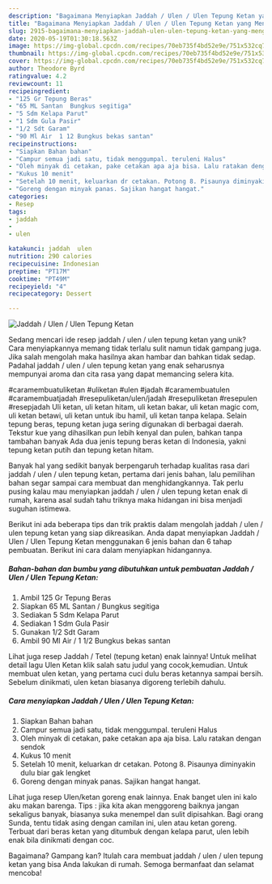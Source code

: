 ```yaml
---
description: "Bagaimana Menyiapkan Jaddah / Ulen / Ulen Tepung Ketan yang Menggugah Selera"
title: "Bagaimana Menyiapkan Jaddah / Ulen / Ulen Tepung Ketan yang Menggugah Selera"
slug: 2915-bagaimana-menyiapkan-jaddah-ulen-ulen-tepung-ketan-yang-menggugah-selera
date: 2020-05-19T01:30:18.563Z
image: https://img-global.cpcdn.com/recipes/70eb735f4bd52e9e/751x532cq70/jaddah-ulen-ulen-tepung-ketan-foto-resep-utama.jpg
thumbnail: https://img-global.cpcdn.com/recipes/70eb735f4bd52e9e/751x532cq70/jaddah-ulen-ulen-tepung-ketan-foto-resep-utama.jpg
cover: https://img-global.cpcdn.com/recipes/70eb735f4bd52e9e/751x532cq70/jaddah-ulen-ulen-tepung-ketan-foto-resep-utama.jpg
author: Theodore Byrd
ratingvalue: 4.2
reviewcount: 11
recipeingredient:
- "125 Gr Tepung Beras"
- "65 ML Santan  Bungkus segitiga"
- "5 Sdm Kelapa Parut"
- "1 Sdm Gula Pasir"
- "1/2 Sdt Garam"
- "90 Ml Air  1 12 Bungkus bekas santan"
recipeinstructions:
- "Siapkan Bahan bahan"
- "Campur semua jadi satu, tidak menggumpal. teruleni Halus"
- "Oleh minyak di cetakan, pake cetakan apa aja bisa. Lalu ratakan dengan sendok"
- "Kukus 10 menit"
- "Setelah 10 menit, keluarkan dr cetakan. Potong 8. Pisaunya diminyakin dulu biar gak lengket"
- "Goreng dengan minyak panas. Sajikan hangat hangat."
categories:
- Resep
tags:
- jaddah
- 
- ulen

katakunci: jaddah  ulen 
nutrition: 290 calories
recipecuisine: Indonesian
preptime: "PT17M"
cooktime: "PT49M"
recipeyield: "4"
recipecategory: Dessert

---
```



![Jaddah / Ulen / Ulen Tepung Ketan](https://img-global.cpcdn.com/recipes/70eb735f4bd52e9e/751x532cq70/jaddah-ulen-ulen-tepung-ketan-foto-resep-utama.jpg)

Sedang mencari ide resep jaddah / ulen / ulen tepung ketan yang unik? Cara menyiapkannya memang tidak terlalu sulit namun tidak gampang juga. Jika salah mengolah maka hasilnya akan hambar dan bahkan tidak sedap. Padahal jaddah / ulen / ulen tepung ketan yang enak seharusnya mempunyai aroma dan cita rasa yang dapat memancing selera kita.

#caramembuatuliketan #uliketan #ulen #jadah #caramembuatulen #caramembuatjadah #resepuliketan/ulen/jadah #resepuliketan #resepulen #resepjadah Uli ketan, uli ketan hitam, uli ketan bakar, uli ketan magic com, uli ketan betawi, uli ketan untuk ibu hamil, uli ketan tanpa kelapa. Selain tepung beras, tepung ketan juga sering digunakan di berbagai daerah. Tekstur kue yang dihasilkan pun lebih kenyal dan pulen, bahkan tanpa tambahan banyak Ada dua jenis tepung beras ketan di Indonesia, yakni tepung ketan putih dan tepung ketan hitam.

Banyak hal yang sedikit banyak berpengaruh terhadap kualitas rasa dari jaddah / ulen / ulen tepung ketan, pertama dari jenis bahan, lalu pemilihan bahan segar sampai cara membuat dan menghidangkannya. Tak perlu pusing kalau mau menyiapkan jaddah / ulen / ulen tepung ketan enak di rumah, karena asal sudah tahu triknya maka hidangan ini bisa menjadi suguhan istimewa.


Berikut ini ada beberapa tips dan trik praktis dalam mengolah jaddah / ulen / ulen tepung ketan yang siap dikreasikan. Anda dapat menyiapkan Jaddah / Ulen / Ulen Tepung Ketan menggunakan 6 jenis bahan dan 6 tahap pembuatan. Berikut ini cara dalam menyiapkan hidangannya.

<!--inarticleads1-->

##### Bahan-bahan dan bumbu yang dibutuhkan untuk pembuatan Jaddah / Ulen / Ulen Tepung Ketan:

1. Ambil 125 Gr Tepung Beras
1. Siapkan 65 ML Santan / Bungkus segitiga
1. Sediakan 5 Sdm Kelapa Parut
1. Sediakan 1 Sdm Gula Pasir
1. Gunakan 1/2 Sdt Garam
1. Ambil 90 Ml Air / 1 1/2 Bungkus bekas santan


Lihat juga resep Jaddah / Tetel (tepung ketan) enak lainnya! Untuk melihat detail lagu Ulen Ketan klik salah satu judul yang cocok,kemudian. Untuk membuat ulen ketan, yang pertama cuci dulu beras ketannya sampai bersih. Sebelum dinikmati, ulen ketan biasanya digoreng terlebih dahulu. 

<!--inarticleads2-->

##### Cara menyiapkan Jaddah / Ulen / Ulen Tepung Ketan:

1. Siapkan Bahan bahan
1. Campur semua jadi satu, tidak menggumpal. teruleni Halus
1. Oleh minyak di cetakan, pake cetakan apa aja bisa. Lalu ratakan dengan sendok
1. Kukus 10 menit
1. Setelah 10 menit, keluarkan dr cetakan. Potong 8. Pisaunya diminyakin dulu biar gak lengket
1. Goreng dengan minyak panas. Sajikan hangat hangat.


Lihat juga resep Ulen/ketan goreng enak lainnya. Enak banget ulen ini kalo aku makan barenga. Tips : jika kita akan menggoreng baiknya jangan sekaligus banyak, biasanya suka menempel dan sulit dipisahkan. Bagi orang Sunda, tentu tidak asing dengan camilan ini, ulen atau ketan goreng. Terbuat dari beras ketan yang ditumbuk dengan kelapa parut, ulen lebih enak bila dinikmati dengan coc. 

Bagaimana? Gampang kan? Itulah cara membuat jaddah / ulen / ulen tepung ketan yang bisa Anda lakukan di rumah. Semoga bermanfaat dan selamat mencoba!
